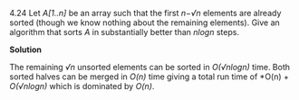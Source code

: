 4.24 Let *A[1..n]* be an array such that the first *n−√n* elements are already sorted 
(though we know nothing about the remaining elements). Give an algorithm that sorts *A*
 in substantially better than *nlogn* steps.

**Solution** 

The remaining *√n* unsorted elements can be sorted in *O(√nlogn)* time. Both sorted halves
can be merged in *O(n)* time giving a total run time of *O(n) + *O(√nlogn)* which is dominated
by *O(n)*.